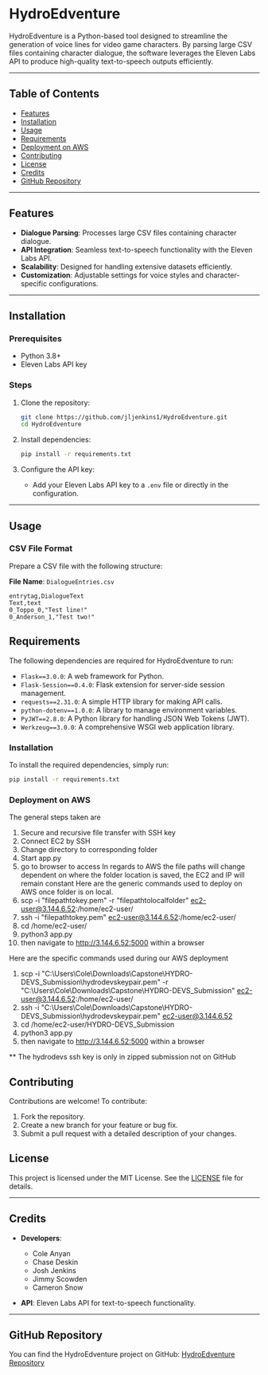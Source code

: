 # **HydroEdventure**

HydroEdventure is a Python-based tool designed to streamline the generation of voice lines for video game characters. By parsing large CSV files containing character dialogue, the software leverages the Eleven Labs API to produce high-quality text-to-speech outputs efficiently.

---

## **Table of Contents**

- [Features](#features)
- [Installation](#installation)
- [Usage](#usage)
- [Requirements](#requirements)
- [Deployment on AWS](#deployment-on-aws)
- [Contributing](#contributing)
- [License](#license)
- [Credits](#credits)
- [GitHub Repository](#github-repository)

---

## **Features**

- **Dialogue Parsing**: Processes large CSV files containing character dialogue.
- **API Integration**: Seamless text-to-speech functionality with the Eleven Labs API.
- **Scalability**: Designed for handling extensive datasets efficiently.
- **Customization**: Adjustable settings for voice styles and character-specific configurations.

---

## **Installation**

### **Prerequisites**

- Python 3.8+
- Eleven Labs API key

### **Steps**

1. Clone the repository:
    ```bash
    git clone https://github.com/jljenkins1/HydroEdventure.git
    cd HydroEdventure
    ```

2. Install dependencies:
    ```bash
    pip install -r requirements.txt
    ```

3. Configure the API key:
    - Add your Eleven Labs API key to a `.env` file or directly in the configuration.

---

## **Usage**

### **CSV File Format**

Prepare a CSV file with the following structure:

**File Name**: `DialogueEntries.csv`

```csv
entrytag,DialogueText
Text,text
0_Toppo_0,"Test line!"
0_Anderson_1,"Test two!"
```
## **Requirements**

The following dependencies are required for HydroEdventure to run:

- `Flask==3.0.0`: A web framework for Python.
- `Flask-Session==0.4.0`: Flask extension for server-side session management.
- `requests==2.31.0`: A simple HTTP library for making API calls.
- `python-dotenv==1.0.0`: A library to manage environment variables.
- `PyJWT==2.8.0`: A Python library for handling JSON Web Tokens (JWT).
- `Werkzeug==3.0.0`: A comprehensive WSGI web application library.

### **Installation**

To install the required dependencies, simply run:

```bash
pip install -r requirements.txt
```
### **Deployment on AWS**
The general steps taken are
1. Secure and recursive file transfer with SSH key
2. Connect EC2 by SSH
3. Change directory to corresponding folder
4. Start app.py
5. go to browser to access 
In regards to AWS the file paths will change dependent on where the folder location is saved, the EC2 and IP will remain constant
Here are the generic commands used to deploy on AWS once folder is on local.
1. scp -i "filepathtokey.pem" -r "filepathtolocalfolder" ec2-user@3.144.6.52:/home/ec2-user/
2. ssh -i "filepathtokey.pem" ec2-user@3.144.6.52:/home/ec2-user/
3. cd /home/ec2-user/<folder>
4. python3 app.py
5. then navigate to http://3.144.6.52:5000 within a browser


Here are the specific commands used during our AWS deployment
1. scp -i "C:\Users\Cole\Downloads\Capstone\HYDRO-DEVS_Submission\hydrodevskeypair.pem" -r "C:\Users\Cole\Downloads\Capstone\HYDRO-DEVS_Submission" ec2-user@3.144.6.52:/home/ec2-user/
2. ssh -i "C:\Users\Cole\Downloads\Capstone\HYDRO-DEVS_Submission\hydrodevskeypair.pem" ec2-user@3.144.6.52
3. cd /home/ec2-user/HYDRO-DEVS_Submission
4. python3 app.py   
5. then navigate to http://3.144.6.52:5000 within a browser

** The hydrodevs ssh key is only in zipped submission not on GitHub

## **Contributing**

Contributions are welcome! To contribute:

1. Fork the repository.
2. Create a new branch for your feature or bug fix.
3. Submit a pull request with a detailed description of your changes.

## **License**

This project is licensed under the MIT License. See the [LICENSE](LICENSE) file for details.

---

## **Credits**

- **Developers**:
  - Cole Anyan
  - Chase Deskin
  - Josh Jenkins
  - Jimmy Scowden
  - Cameron Snow

- **API**: Eleven Labs API for text-to-speech functionality.

---

## **GitHub Repository**

You can find the HydroEdventure project on GitHub: [HydroEdventure Repository](https://github.com/jljenkins1/HydroEdventure)

